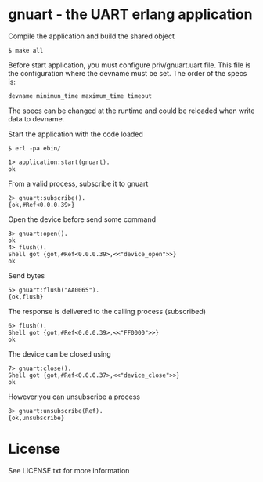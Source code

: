 gnuart - the UART erlang application
======

Compile the application and build the shared object

	$ make all

Before start application, you must configure priv/gnuart.uart file. This file is the configuration where 
the devname must be set. The order of the specs is:

	devname minimun_time maximum_time timeout

The specs can be changed at the runtime and could be reloaded when write data to devname.

Start the application with the code loaded 

	$ erl -pa ebin/
	
	1> application:start(gnuart).
	ok
	
From a valid process, subscribe it to gnuart

	2> gnuart:subscribe().
	{ok,#Ref<0.0.0.39>}
	
Open the device before send some command

	3> gnuart:open().
	ok
	4> flush().
	Shell got {got,#Ref<0.0.0.39>,<<"device_open">>}
	ok

Send bytes

	5> gnuart:flush("AA0065").
	{ok,flush}
	
The response is delivered to the calling process (subscribed)

	6> flush().
	Shell got {got,#Ref<0.0.0.39>,<<"FF0000">>}
	ok
	
The device can be closed using

	7> gnuart:close().
	Shell got {got,#Ref<0.0.0.37>,<<"device_close">>}
	ok
	
However you can unsubscribe a process

	8> gnuart:unsubscribe(Ref).
	{ok,unsubscribe}
	
	
License
===
See LICENSE.txt for more information
